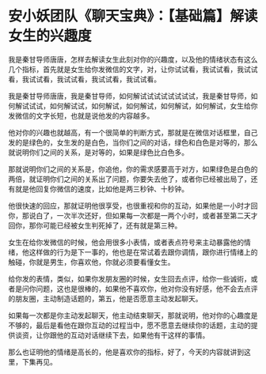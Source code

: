 # 安小妖团队《聊天宝典》：【基础篇】解读女生的兴趣度

我是秦甘导师唐唐，怎样去解读女生此刻对你的兴趣度，以及他的情绪状态有这么几个指标，首先就是女生给你发微信的文字，对，让你试试看，我试试看，我试试看，我试试看，我试试看，我试试看，我试试看。

我是秦甘导师唐唐，我是秦甘导师，如何解试试试试试试试试，我是秦甘导师，如何解试试试，如何解试试，如何解试，如何解试，如何解试，如何解试，女生给你发微信的文字长短，也就是说他发的内容越多。

他对你的兴趣也就越高，有一个很简单的判断方式，那就是在微信对话框里，自己发的是绿色的，女生发的是白色，当你们之间的对话，绿色和白色是对等的，那么就说明你们之间的关系，是对等的，如果是绿色比白色多。

那就说明你们之间的关系是，你追他，你的需求感要高于对方，如果绿色是白色的两倍，就证明你们之间的关系出了问题，你要失去他了，或者你已经被出局了，还有就是他回复你微信的速度，比如他是两三秒钟、十秒钟。

他很快速的回应，那就证明他很享受，也很重视和你的互动，如果他是一小时才回你，那说白了，一次半次还好，但如果每一次都是一两个小时，或者甚至第二天才回你，那你可能已经被女生判死掉了，还有就是第三种。

女生在给你发微信的时候，他会用很多小表情，或者表点符号来主动暴露他的情绪，他这样做的行为是下一事的，他也是在常试着去跟你调情，跟你进行情绪上的触碰，你就是男生，你喜欢他，你就必须要看懂女生。

给你发的表情，类似，如果你发朋友圈的时候，女生回去点评，给你一些诚術，或者是问你问题，这也是很棒的，如果他不喜欢你，他对你没有好感，他不会去点评的朋友圈，主动制造话题的，第五，他是否愿意主动发起聊天。

如果每一次都是你主动发起聊天，他主动结束聊天，那就说明，他对你的心趣度是不够的，最后是看他在跟你互动的过程当中，愿不愿意去继续你的话题，主动的提供谈资，让你跟他的互动对话继续下去，如果他有干这样的事情。

那么也证明他的情绪是高长的，他是喜欢你的指标，好了，今天的内容就讲到这里，下集再见。